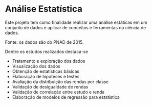 # Análise Estatística
Este projeto tem como finalidade realizar uma análise estáticas em um conjunto de dados e aplicar de conceitos e ferramentas da ciência de dados.

Fonte: os dados são do PNAD de 2015.

Dentre os estudos realizados destaca-se
- Tratamento e exploração dos dados
- Visualização dos dados
- Obtenção de estatísticas básicas
- Elaboração de hipóteses e testes
- Avaliação da distribuição das rendas por classe
- Validação de desigualdade de rendas
- Validação de correlação entre estudo e renda
- Elaboração de modelos de regressão para estatística
